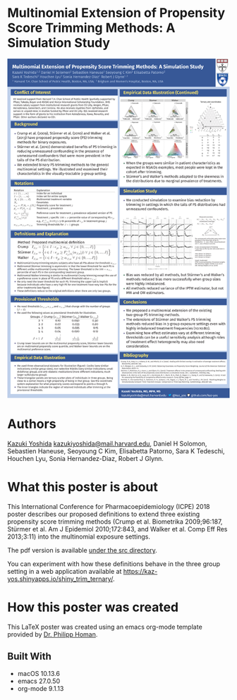 
# Multinomial Extension of Propensity Score Trimming Methods: A Simulation Study


<p align="center">

<img width=800 src="src/org-mode-poster_poster.png" /></p>


# Authors

[Kazuki Yoshida](https://twitter.com/kaz_yos) <kazukiyoshida@mail.harvard.edu>, Daniel H Solomon, Sebastien Haneuse, Seoyoung C Kim, Elisabetta Patorno, Sara K Tedeschi, Houchen Lyu, Sonia Hernandez-Diaz, Robert J Glynn.


# What this poster is about

This International Conference for Pharmacoepidemiology (ICPE) 2018 poster describes our proposed definitions to extend three existing propensity score trimming methods (Crump et al. Biometrika 2009;96:187, Stürmer et al. Am J Epidemiol 2010;172:843, and Walker et al. Comp Eff Res 2013;3:11) into the multinomial exposure settings.  

The pdf version is available [under the src directory](https://github.com/kaz-yos/icpe-2018-org-mode-poster/blob/master/src/org-mode-poster_poster.pdf).

You can experiment with how these definitions behave in the three group setting in a web application available at <https://kaz-yos.shinyapps.io/shiny_trim_ternary/>.


# How this poster was created

This LaTeX poster was created using an emacs org-mode template provided by [Dr. Philipp Homan](https://github.com/philipphoman/org-mode-poster).


## Built With

-   macOS 10.13.6
-   emacs 27.0.50
-   org-mode 9.1.13

